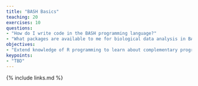 ```yaml
---
title: "BASH Basics"
teaching: 20
exercises: 10
questions:
- "How do I write code in the BASH programming language?"
- "What packages are available to me for biological data analysis in BASH?"
objectives:
- "Extend knowledge of R programming to learn about complementary programs used in the Unix/Linux terminal for data analysis."
keypoints:
- "TBD"
---
```




{% include links.md %}
